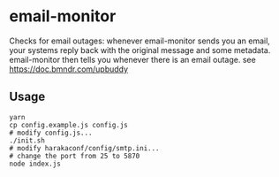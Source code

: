 # email-monitor
Checks for email outages: whenever email-monitor sends you an email, your systems reply back with the original message and some metadata. email-monitor then tells you whenever there is an email outage. see https://doc.bmndr.com/upbuddy

## Usage
```
yarn
cp config.example.js config.js
# modify config.js...
./init.sh
# modify harakaconf/config/smtp.ini...
# change the port from 25 to 5870
node index.js
```
